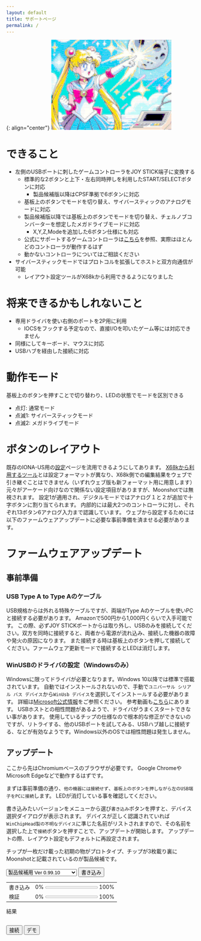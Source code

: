 ```yaml
---
layout: default
title: サポートページ
permalink: /
---
```

{: align="center"}
![Moonshot](MS1.png)

# できること
- 左側のUSBポートに刺したゲームコントローラをJOY STICK端子に変換する
  + 標準的な2ボタンと上下・左右同時押しを利用したSTART/SELECTボタンに対応
    * 製品候補版以降はCPSF準拠で6ボタンに対応
  + 基板上のボタンでモードを切り替え、サイバースティックのアナログモードに対応
  + 製品候補版以降では基板上のボタンでモードを切り替え、チェルノブコンバーターを想定したメガドライブモードに対応
    * X,Y,Z,Modeを追加した6ボタン仕様にも対応
  + 公式にサポートするゲームコントローラは[こちら](https://toyoshim.github.io/iona-us/firmware)を参照、実際はほとんどのコントローラが動作するはず
  + 動かないコントローラについてはご相談ください
- サイバースティックモードではプロトコルを拡張してホストと双方向通信が可能
  + レイアウト設定ツールがX68kから利用できるようになりました

# 将来できるかもしれないこと
- 専用ドライバを使い右側のポートを2P用に利用
  + IOCSをフックする予定なので、直接I/Oを叩いたゲーム等には対応できません
- 同様にしてキーボード、マウスに対応
- USBハブを経由した接続に対応

# 動作モード
基板上のボタンを押すことで切り替わり、LEDの状態でモードを区別できる
- 点灯: 通常モード
- 点滅1: サイバースティックモード
- 点滅2: メガドライブモード

# ボタンのレイアウト
既存のIONA-US用の[設定](https://toyoshim.github.io/iona-us/setting)ページを流用できるようにしてあります。
[X68kから利用するツール](https://github.com/toyoshim/Moonshot/tree/main/tools)とは設定フォーマットが異なり、X68k側での編集結果をウェブで引き継ぐことはできません（いずれウェブ版も新フォーマット用に用意します）
元々がアーケード向けなので関係ない設定項目がありますが、Moonshotでは無視されます。
設定1が適用され、デジタルモードではアナログ１と２が追加で十字ボタンに割り当てられます。
内部的には最大2つのコントローラに対し、それぞれ13ボタン6アナログ入力まで認識しています。
ウェブから設定するためには以下のファームウェアアップデートに必要な事前準備を済ませる必要があります。

# ファームウェアアップデート
## 事前準備
### USB Type A to Type Aのケーブル
USB規格からは外れる特殊ケーブルですが、両端がType Aのケーブルを使いPCと接続する必要があります。
Amazonで500円から1,000円くらいで入手可能です。
この際、必ずJOY STICKポートからは取り外し、USBのみを接続してください。双方を同時に接続すると、両者から電源が流れ込み、接続した機器の故障や発火の原因になります。
また接続する時は基板上のボタンを押して接続してください。ファームウェア更新モードで接続するとLEDは消灯します。

### WinUSBのドライバの設定（Windowsのみ）
Windowsに限ってドライバが必要となります。Windows 10以降では標準で搭載されています。
自動ではインストールされないので、手動で`ユニバーサル シリアル バス デバイス`から`WinUsb デバイス`を選択してインストールする必要があります。
詳細は[Microsoft公式情報](https://learn.microsoft.com/ja-jp/windows-hardware/drivers/usbcon/winusb-installation#installing-winusb-by-specifying-the-system-provided-device-class)をご参照ください。
参考動画も[こちら](https://www.youtube.com/watch?v=5yzpc2vI_94)にあります。
USBホストとの相性問題があるようで、ドライバがうまくスタートできない事があります。
使用しているチップの仕様なので根本的な修正ができないのですが、リトライする、他のUSBポートを試してみる、USBハブ越しに接続する、などが有効なようです。Windows以外のOSでは相性問題は発生しません。

## アップデート
ここから先はChromiumベースのブラウザが必要です。
Google ChromeやMicrosoft Edgeなどで動作するはずです。

まずは事前準備の通り、`他の機器には接続せず`、`基板上のボタンを押しながら左のUSB端子をPCに接続`します。
LEDが消灯している事を確認してください。

書き込みたいバージョンをメニューから選び`書き込み`ボタンを押すと、デバイス選択ダイアログが表示されます。
デバイスが正しく認識されていれば`WinChipHead製の不明なデバイス`に準じた名前がリストされますので、その名前を選択した上で`接続`ボタンを押すことで、アップデートが開始します。
アップデートの際、レイアウト設定もデフォルトに再設定されます。

チップが一枚だけ載った初期の物がプロトタイプ、チップが3枚載り裏にMoonshotと記載されているのが製品候補です。

<script src="https://toyoshim.github.io/CH559Flasher.js/CH559Flasher.js"></script>
<script>
async function flash() {
  const firmwares = [
    'firmwares/ms_v0_99_8.bin',
    'firmwares/ms_v0_99_9.bin',
    'firmwares/ms_v0_99_10.bin',
    'firmwares/ms2_v0_99_8.bin',
    'firmwares/ms2_v0_99_9.bin',
    'firmwares/ms2_v0_99_10.bin',
  ];
  const data = [
    'firmwares/data.bin',
    'firmwares/data2.bin',
    'firmwares/data2.bin',
    'firmwares/data.bin',
    'firmwares/data2.bin',
    'firmwares/data2.bin',
  ];
  const progressWrite = document.getElementById('progress_write');
  const progressVerify = document.getElementById('progress_verify');
  const error = document.getElementById('error');
  progressWrite.value = 0;
  progressVerify.value = 0;
  error.innerText = '';

  const flasher = new CH559Flasher();
  await flasher.connect();

  await flasher.eraseData();
  const data_url = data[document.getElementById('version').selectedIndex];
  const data_response = await fetch(data_url);
  if (data_response.ok) {
    const data_bin = await data_response.arrayBuffer();
    for (let i = 0; i < 1024; i += 32) {
      await flasher.writeDataInRange(i, data_bin.slice(i, i + 32));
    }
  }

  await flasher.erase();
  const url = firmwares[document.getElementById('version').selectedIndex];
  const response = await fetch(url);
  if (response.ok) {
    const bin = await response.arrayBuffer();
    await flasher.write(bin, rate => progressWrite.value = rate);
    await flasher.verify(bin, rate => progressVerify.value = rate);
    error.innerText = flasher.error ? flasher.error : '成功';
  } else {
    error.innerText = 'ファームウェアが見つかりません';
  }
}
</script>

<select id="version">
<option>プロトタイプ用 Ver 0.99.8</option>
<option>プロトタイプ用 Ver 0.99.9</option>
<option>プロトタイプ用 Ver 0.99.10</option>
<option>製品候補用 Ver 0.99.8</option>
<option>製品候補用 Ver 0.99.9</option>
<option selected>製品候補用 Ver 0.99.10</option>
</select>
<button onclick="flash();">書き込み</button>

| | |
|-|-|
|書き込み|0% <progress id="progress_write" max=1 value=0></progress> 100%|
|検証|0% <progress id="progress_verify" max=1 value=0></progress> 100%|

結果
<pre id="error"></pre>

<button id="connect">接続</button>
<button id="demo">デモ</button>
<pre id="console" align="center"></pre>

<style type="text/css">
@font-face {
  font-family: 'Elisa8';
  src: url('JF-Dot-Elisa8.ttf') format('truetype');
}

pre.console-line {
  margin: 0;
  padding: 0;
  border: 0;
  font-size: 12px;
  font-family: 'Elisa8', monospace;
  line-height: 1;
  box-shadow: none;
  text-shadow: 0 0 1rem #0f0, 0 0 1rem #00f;
}
</style>
<script type="text/javascript" src="./console.js"></script>
<script type="text/javascript" src="./io.js"></script>
<script type="text/javascript">
  var Module = {
    console: new Console(96, 32, document.getElementById('console')),
    io: new IO(this.console),
    print: (text) => {},
    printErr: (text) => {},
    ms_comm: async (len, cmd_ptr, res_ptr) => {
      if (!this.Module.io.connected()) {
        return 128;
      }
      this.Module.HEAPU8[res_ptr + 0] = 0xff;
      this.Module.HEAPU8[res_ptr + 1] = 0x00;
      this.Module.HEAPU8[res_ptr + 2] = 0x00;
      this.Module.HEAPU8[res_ptr + 3] = 0x00;
      this.Module.HEAPU8[res_ptr + 4] = 0x00;
      this.Module.HEAPU8[res_ptr + 5] = 0xff;
      let error = 0;
      for (let i = 0; i < len; ++i) {
        let result = await this.Module.io.comm(this.Module.HEAPU8[cmd_ptr + i]);
        if (!result) {
          error = 129;
          break;
        }
        this.Module.HEAPU8[res_ptr + 4 * i + 6] = result[0];
        this.Module.HEAPU8[res_ptr + 4 * i + 7] = result[1];
        this.Module.HEAPU8[res_ptr + 4 * i + 8] = result[2];
        this.Module.HEAPU8[res_ptr + 4 * i + 9] = result[3];
      }
      return new Promise((resolve, reject) => {
        setTimeout(e => {
          resolve(error);
        }, 1);
      });
    },
    bitsns: bitsns => {
      return this.Module.io.iocs_bitsns(bitsns);
    },
    preRun: () => {
      this.printChar = (stream, curr) => {
        this.Module.console.print(stream, String.fromCharCode(curr));
      };
    },
    postRun: () => {
      window.console.log(this);
    },
  };
  document.getElementById('connect').addEventListener('click', async e => {
    await Module.io.connect();
    if (Module.io.connected()) {
      Module._main();
    }
  });
  document.getElementById('demo').addEventListener('click', async e => {
    Module.io.demo = true;
    if (Module.io.connected()) {
      Module._main();
    }
  });
</script>
<script async type="text/javascript" src="msconf.js"></script>